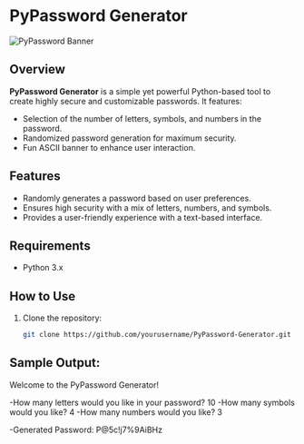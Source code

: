# PyPassword Generator

![PyPassword Banner](https://via.placeholder.com/728x90.png?text=PyPassword+Generator)

## Overview
**PyPassword Generator** is a simple yet powerful Python-based tool to create highly secure and customizable passwords. It features:
- Selection of the number of letters, symbols, and numbers in the password.
- Randomized password generation for maximum security.
- Fun ASCII banner to enhance user interaction.

## Features
- Randomly generates a password based on user preferences.
- Ensures high security with a mix of letters, numbers, and symbols.
- Provides a user-friendly experience with a text-based interface.

## Requirements
- Python 3.x

## How to Use
1. Clone the repository:
   ```bash
   git clone https://github.com/yourusername/PyPassword-Generator.git


## Sample Output:

Welcome to the PyPassword Generator!

-How many letters would you like in your password?
10
-How many symbols would you like?
4
-How many numbers would you like?
3

-Generated Password: P@5c!j7%9AiBHz
